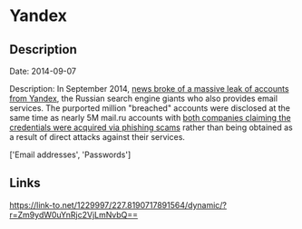 # Yandex

## Description

Date: 2014-09-07

Description:
In September 2014, <a href="http://habrahabr.ru/post/235949/" target="_blank" rel="noopener">news broke of a massive leak of accounts from Yandex</a>, the Russian search engine giants who also provides email services. The purported million &quot;breached&quot; accounts were disclosed at the same time as nearly 5M mail.ru accounts with <a href="http://globalvoicesonline.org/2014/09/10/russia-email-yandex-mailru-passwords-hacking/" target="_blank" rel="noopener">both companies claiming the credentials were acquired via phishing scams</a> rather than being obtained as a result of direct attacks against their services.


['Email addresses', 'Passwords']

## Links

https://link-to.net/1229997/227.8190717891564/dynamic/?r=Zm9ydW0uYnRjc2VjLmNvbQ==